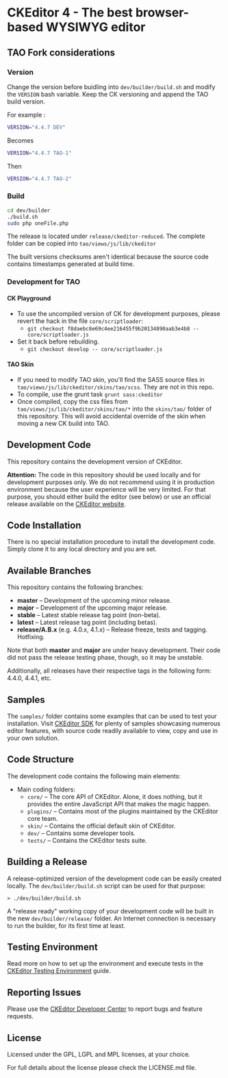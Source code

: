 CKEditor 4 - The best browser-based WYSIWYG editor
==================================================

## TAO Fork considerations

### Version

Change the version  before buidling into `dev/builder/build.sh` and modify the `VERSION` bash variable.
Keep the CK versioning and append the TAO build version.

For example :

```sh
VERSION="4.4.7 DEV"
```

Becomes

```sh
VERSION="4.4.7 TAO-1"
```

Then

```sh
VERSION="4.4.7 TAO-2"
```


### Build

```sh
cd dev/builder
./build.sh
sudo php oneFile.php
```

The release is located under `release/ckeditor-reduced`. The complete folder can be copied into `tao/views/js/lib/ckeditor`

The built versions checksums aren't identical because the source code contains timestamps generated at build time.


### Development for TAO

#### CK Playground
- To use the uncompiled version of CK for development purposes, please revert the hack in the file `core/scriptloader`: 
    - `git checkout f8daebc8e69c4ee216455f9b20134890aab3e4b8 -- core/scriptloader.js `
- Set it back before rebuilding.
    - `git checkout develop -- core/scriptloader.js`

#### TAO Skin
- If you need to modify TAO skin, you'll find the SASS source files in `tao/views/js/lib/ckeditor/skins/tao/scss`. They are not in this repo. 
- To compile, use the grunt task `grunt sass:ckeditor`
- Once compiled, copy the css files from `tao/views/js/lib/ckeditor/skins/tao/*` into the `skins/tao/` folder of this repository. This will avoid accidental override of the skin when moving a new CK build into TAO.
  
## Development Code

This repository contains the development version of CKEditor.

**Attention:** The code in this repository should be used locally and for
development purposes only. We do not recommend using it in production environment
because the user experience will be very limited. For that purpose, you should
either build the editor (see below) or use an official release available on the
[CKEditor website](http://ckeditor.com).

## Code Installation

There is no special installation procedure to install the development code.
Simply clone it to any local directory and you are set.

## Available Branches

This repository contains the following branches:

  - **master** &ndash; Development of the upcoming minor release.
  - **major** &ndash; Development of the upcoming major release.
  - **stable** &ndash; Latest stable release tag point (non-beta).
  - **latest** &ndash; Latest release tag point (including betas).
  - **release/A.B.x** (e.g. 4.0.x, 4.1.x) &ndash; Release freeze, tests and tagging.
    Hotfixing.

Note that both **master** and **major** are under heavy development. Their
code did not pass the release testing phase, though, so it may be unstable.

Additionally, all releases have their respective tags in the following form: 4.4.0,
4.4.1, etc.

## Samples

The `samples/` folder contains some examples that can be used to test your
installation. Visit [CKEditor SDK](http://sdk.ckeditor.com/) for plenty of samples
showcasing numerous editor features, with source code readily available to view, copy
and use in your own solution.

## Code Structure

The development code contains the following main elements:

  - Main coding folders:
    - `core/` &ndash; The core API of CKEditor. Alone, it does nothing, but
    it provides the entire JavaScript API that makes the magic happen.
    - `plugins/` &ndash; Contains most of the plugins maintained by the CKEditor core team.
    - `skin/` &ndash; Contains the official default skin of CKEditor.
    - `dev/` &ndash; Contains some developer tools.
    - `tests/` &ndash; Contains the CKEditor tests suite.

## Building a Release

A release-optimized version of the development code can be easily created
locally. The `dev/builder/build.sh` script can be used for that purpose:

	> ./dev/builder/build.sh

A "release ready" working copy of your development code will be built in the new
`dev/builder/release/` folder. An Internet connection is necessary to run the
builder, for its first time at least.

## Testing Environment

Read more on how to set up the environment and execute tests in the [CKEditor Testing Environment](http://docs.ckeditor.com/#!/guide/dev_tests) guide.

## Reporting Issues

Please use the [CKEditor Developer Center](https://dev.ckeditor.com/) to report bugs and feature requests.

## License

Licensed under the GPL, LGPL and MPL licenses, at your choice.

For full details about the license please check the LICENSE.md file.
